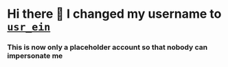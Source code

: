 # Hi there 👋 I changed my username to [`usr_ein`](https://github.com/usr-ein)

### This is now only a placeholder account so that nobody can impersonate me
